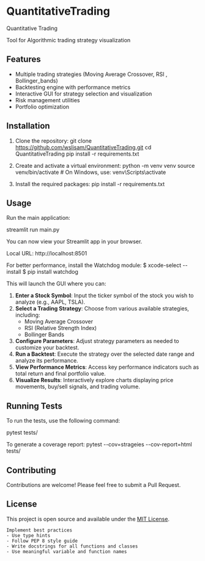 # QuantitativeTrading
Quantitative Trading 

Tool for Algorithmic trading strategy visualization

## Features

- Multiple trading strategies (Moving Average Crossover, RSI , Bollinger_bands)
- Backtesting engine with performance metrics
- Interactive GUI for strategy selection and visualization
- Risk management utilities
- Portfolio optimization

## Installation

1. Clone the repository:
git clone https://github.com/wslisam/QuantitativeTrading.git
cd QuantitativeTrading
pip install -r requirements.txt

2. Create and activate a virtual environment:
python -m venv venv
source venv/bin/activate # On Windows, use: venv\Scripts\activate


3. Install the required packages:
pip install -r requirements.txt


## Usage

Run the main application:

streamlit run main.py

You can now view your Streamlit app in your browser.

Local URL: http://localhost:8501

For better performance, install the Watchdog module:
$ xcode-select --install
$ pip install watchdog

This will launch the GUI where you can:

1. **Enter a Stock Symbol**: Input the ticker symbol of the stock you wish to analyze (e.g., AAPL, TSLA).
2. **Select a Trading Strategy**: Choose from various available strategies, including:
   - Moving Average Crossover
   - RSI (Relative Strength Index)
   - Bollinger Bands
3. **Configure Parameters**: Adjust strategy parameters as needed to customize your backtest.
4. **Run a Backtest**: Execute the strategy over the selected date range and analyze its performance.
5. **View Performance Metrics**: Access key performance indicators such as total return and final portfolio value.
6. **Visualize Results**: Interactively explore charts displaying price movements, buy/sell signals, and trading volume.

## Running Tests

To run the tests, use the following command:

pytest tests/

To generate a coverage report:
pytest --cov=strageies --cov-report=html tests/

## Contributing

Contributions are welcome! Please feel free to submit a Pull Request.

## License

This project is open source and available under the [MIT License](LICENSE).




```
Implement best practices
- Use type hints
- Follow PEP 8 style guide
- Write docstrings for all functions and classes
- Use meaningful variable and function names
```